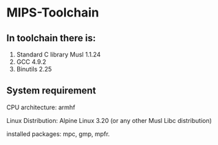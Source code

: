 # MIPS-Toolchain
## In toolchain there is:
1. Standard C library Musl 1.1.24
2. GCC 4.9.2
3. Binutils 2.25
## System requirement
CPU architecture: armhf

Linux Distribution: Alpine Linux 3.20 (or any other Musl Libc distribution)

installed packages: mpc, gmp, mpfr.
